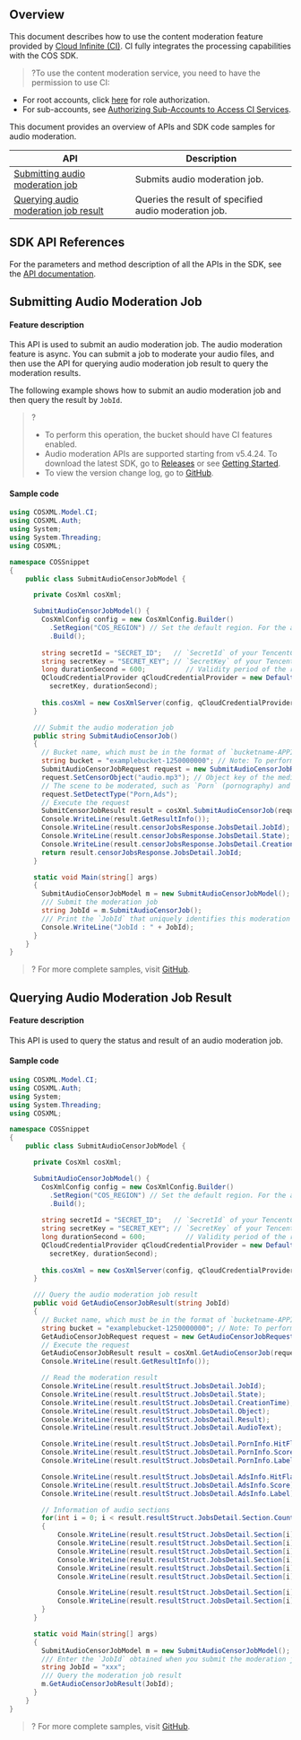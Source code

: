 ## Overview
This document describes how to use the content moderation feature provided by [Cloud Infinite (CI)](https://www.tencentcloud.com/document/product/1045). CI fully integrates the processing capabilities with the COS SDK.

>?To use the content moderation service, you need to have the permission to use CI:
- For root accounts, click [here](https://console.cloud.tencent.com/cam/role/grant?roleName=CI_QCSRole&policyName=QcloudCOSDataFullControl,QcloudAccessForCIRole,QcloudPartAccessForCIRole&principal=eyJzZXJ2aWNlIjoiY2kucWNsb3VkLmNvbSJ9&serviceType=%E6%95%B0%E6%8D%AE%E4%B8%87%E8%B1%A1&s_url=https%3A%2F%2Fconsole.cloud.tencent.com%2Fci) for role authorization.
- For sub-accounts, see [Authorizing Sub-Accounts to Access CI Services](https://intl.cloud.tencent.com/document/product/1045/33450).

This document provides an overview of APIs and SDK code samples for audio moderation.

| API | Description |
| ----------------------------------| ---------------------------------- |
| [Submitting audio moderation job](https://intl.cloud.tencent.com/document/product/436/48262) | Submits audio moderation job.   |
| [Querying audio moderation job result](https://intl.cloud.tencent.com/document/product/436/48263)  | Queries the result of specified audio moderation job. |

## SDK API References

For the parameters and method description of all the APIs in the SDK, see the [API documentation](https://cos-dotnet-sdk-doc-1253960454.file.myqcloud.com/).

## Submitting Audio Moderation Job

#### Feature description

This API is used to submit an audio moderation job. The audio moderation feature is async. You can submit a job to moderate your audio files, and then use the API for querying audio moderation job result to query the moderation results.

The following example shows how to submit an audio moderation job and then query the result by `JobId`.

>?
> - To perform this operation, the bucket should have CI features enabled.
> - Audio moderation APIs are supported starting from v5.4.24. To download the latest SDK, go to [Releases](https://github.com/tencentyun/qcloud-sdk-dotnet/releases) or see [Getting Started](https://intl.cloud.tencent.com/document/product/436/30594).
> - To view the version change log, go to [GitHub](https://github.com/tencentyun/qcloud-sdk-dotnet/blob/master/CHANGELOG.md).
> 


#### Sample code

[//]: #	".cssg-snippet-SubmitAudioCensorJobModel"

```cs
using COSXML.Model.CI;
using COSXML.Auth;
using System;
using System.Threading;
using COSXML;

namespace COSSnippet
{
    public class SubmitAudioCensorJobModel {

      private CosXml cosXml;

      SubmitAudioCensorJobModel() {
        CosXmlConfig config = new CosXmlConfig.Builder()
          .SetRegion("COS_REGION") // Set the default region. For the abbreviations for COS regions, visit https://cloud.tencent.com/document/product/436/6224. 
          .Build();
        
        string secretId = "SECRET_ID";   // `SecretId` of your TencentCloud API key. For more information on how to get it, visit https://console.cloud.tencent.com/cam/capi.
        string secretKey = "SECRET_KEY"; // `SecretKey` of your TencentCloud API key. For more information on how to get it, visit https://console.cloud.tencent.com/cam/capi.
        long durationSecond = 600;          // Validity period of the request signature in seconds
        QCloudCredentialProvider qCloudCredentialProvider = new DefaultQCloudCredentialProvider(secretId, 
          secretKey, durationSecond);
        
        this.cosXml = new CosXmlServer(config, qCloudCredentialProvider);
      }

      /// Submit the audio moderation job
      public string SubmitAudioCensorJob()
      {
        // Bucket name, which must be in the format of `bucketname-APPID`. For more information on how to get the `APPID`, visit https://console.cloud.tencent.com/developer.
        string bucket = "examplebucket-1250000000"; // Note: To perform this operation, the bucket should have the content moderation feature enabled.
        SubmitAudioCensorJobRequest request = new SubmitAudioCensorJobRequest(bucket);
        request.SetCensorObject("audio.mp3"); // Object key of the media file, which should be replaced with that of the actual media file in the bucket.
        // The scene to be moderated, such as `Porn` (pornography) and `Ads` (advertising). You can pass in multiple types and separate them by comma, such as `Porn,Ads`.
        request.SetDetectType("Porn,Ads");
        // Execute the request
        SubmitCensorJobResult result = cosXml.SubmitAudioCensorJob(request);
        Console.WriteLine(result.GetResultInfo());
        Console.WriteLine(result.censorJobsResponse.JobsDetail.JobId);
        Console.WriteLine(result.censorJobsResponse.JobsDetail.State);
        Console.WriteLine(result.censorJobsResponse.JobsDetail.CreationTime);
        return result.censorJobsResponse.JobsDetail.JobId;
      }

      static void Main(string[] args)
      {
        SubmitAudioCensorJobModel m = new SubmitAudioCensorJobModel();
        /// Submit the moderation job
        string JobId = m.SubmitAudioCensorJob();
        /// Print the `JobId` that uniquely identifies this moderation job
        Console.WriteLine("JobId : " + JobId);
      }
    }
}
```

>? For more complete samples, visit [GitHub](https://github.com/tencentyun/cos-snippets/blob/master/dotnet/dist/SubmitAudioCensorJob.cs).
>

## Querying Audio Moderation Job Result

#### Feature description

This API is used to query the status and result of an audio moderation job.

#### Sample code

[//]: #	".cssg-snippet-SubmitAudioCensorJobModel"

```cs
using COSXML.Model.CI;
using COSXML.Auth;
using System;
using System.Threading;
using COSXML;

namespace COSSnippet
{
    public class SubmitAudioCensorJobModel {

      private CosXml cosXml;

      SubmitAudioCensorJobModel() {
        CosXmlConfig config = new CosXmlConfig.Builder()
          .SetRegion("COS_REGION") // Set the default region. For the abbreviations for COS regions, visit https://cloud.tencent.com/document/product/436/6224. 
          .Build();
        
        string secretId = "SECRET_ID";   // `SecretId` of your TencentCloud API key. For more information on how to get it, visit https://console.cloud.tencent.com/cam/capi.
        string secretKey = "SECRET_KEY"; // `SecretKey` of your TencentCloud API key. For more information on how to get it, visit https://console.cloud.tencent.com/cam/capi.
        long durationSecond = 600;          // Validity period of the request signature in seconds
        QCloudCredentialProvider qCloudCredentialProvider = new DefaultQCloudCredentialProvider(secretId, 
          secretKey, durationSecond);
        
        this.cosXml = new CosXmlServer(config, qCloudCredentialProvider);
      }

      /// Query the audio moderation job result
      public void GetAudioCensorJobResult(string JobId)
      {
        // Bucket name, which must be in the format of `bucketname-APPID`. For more information on how to get the `APPID`, visit https://console.cloud.tencent.com/developer.
        string bucket = "examplebucket-1250000000"; // Note: To perform this operation, the bucket should have the content moderation feature enabled.
        GetAudioCensorJobRequest request = new GetAudioCensorJobRequest(bucket, JobId);
        // Execute the request
        GetAudioCensorJobResult result = cosXml.GetAudioCensorJob(request);
        Console.WriteLine(result.GetResultInfo());

        // Read the moderation result
        Console.WriteLine(result.resultStruct.JobsDetail.JobId);
        Console.WriteLine(result.resultStruct.JobsDetail.State);
        Console.WriteLine(result.resultStruct.JobsDetail.CreationTime);
        Console.WriteLine(result.resultStruct.JobsDetail.Object);
        Console.WriteLine(result.resultStruct.JobsDetail.Result);
        Console.WriteLine(result.resultStruct.JobsDetail.AudioText);

        Console.WriteLine(result.resultStruct.JobsDetail.PornInfo.HitFlag);
        Console.WriteLine(result.resultStruct.JobsDetail.PornInfo.Score);
        Console.WriteLine(result.resultStruct.JobsDetail.PornInfo.Label);

        Console.WriteLine(result.resultStruct.JobsDetail.AdsInfo.HitFlag);
        Console.WriteLine(result.resultStruct.JobsDetail.AdsInfo.Score);
        Console.WriteLine(result.resultStruct.JobsDetail.AdsInfo.Label);

        // Information of audio sections
        for(int i = 0; i < result.resultStruct.JobsDetail.Section.Count; i++)
        {
            Console.WriteLine(result.resultStruct.JobsDetail.Section[i].Url);
            Console.WriteLine(result.resultStruct.JobsDetail.Section[i].OffsetTime);
            Console.WriteLine(result.resultStruct.JobsDetail.Section[i].Duration);
            Console.WriteLine(result.resultStruct.JobsDetail.Section[i].Text);
            Console.WriteLine(result.resultStruct.JobsDetail.Section[i].PornInfo.HitFlag);
            Console.WriteLine(result.resultStruct.JobsDetail.Section[i].PornInfo.Score);

            Console.WriteLine(result.resultStruct.JobsDetail.Section[i].AdsInfo.HitFlag);
            Console.WriteLine(result.resultStruct.JobsDetail.Section[i].AdsInfo.Score);
        }
      }

      static void Main(string[] args)
      {
        SubmitAudioCensorJobModel m = new SubmitAudioCensorJobModel();
        /// Enter the `JobId` obtained when you submit the moderation job
        string JobId = "xxx";
        /// Query the moderation job result
        m.GetAudioCensorJobResult(JobId);
      }
    }
}
```

>? For more complete samples, visit [GitHub](https://github.com/tencentyun/cos-snippets/blob/master/dotnet/dist/SubmitAudioCensorJob.cs).
>

